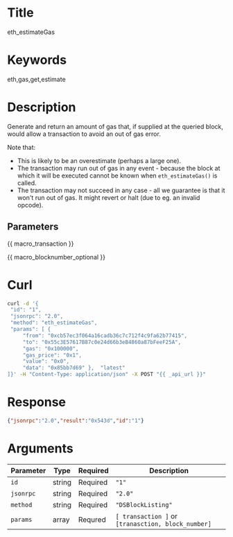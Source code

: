 # Title

eth_estimateGas

# Keywords

eth,gas,get,estimate

# Description

Generate and return an amount of gas that, if supplied at the queried block, would allow a transaction to avoid an out of gas error.

Note that:

 * This is likely to be an overestimate (perhaps a large one).
 * The transaction may run out of gas in any event - because the block at which it will be executed cannot be known when `eth_estimateGas()` is called.
 * The transaction may not succeed in any case - all we guarantee is that it won't run out of gas. It might revert or halt (due to eg. an invalid opcode).

## Parameters

{{ macro_transaction }}

{{ macro_blocknumber_optional }}

# Curl

```sh
curl -d '{
 "id": "1",
 "jsonrpc": "2.0",
 "method": "eth_estimateGas",
 "params": [ {
     "from": "0xcb57ec3f064a16cadb36c7c712f4c9fa62b77415",
     "to": "0x55c3E57617B87c0e24d66b3eB4860a87bFeeF25A",
     "gas": "0x100000",
     "gas_price": "0x1",
     "value": "0x0",
     "data": "0x85bb7d69" },  "latest"
]}' -H "Content-Type: application/json" -X POST "{{ _api_url }}"
```

# Response

```json
{"jsonrpc":"2.0","result":"0x543d","id":"1"}
```

# Arguments

| Parameter | Type   | Required | Description                                                |
| --------- | ------ | -------- | ---------------------------------------------------------- |
| `id`      | string | Required | `"1"`                                                      |
| `jsonrpc` | string | Required | `"2.0"`                                                    |
| `method`  | string | Required | `"DSBlockListing"`                                         |
| `params`  | array  | Requred  | `[ transaction ]` or `[tranasction, block_number]`         |
